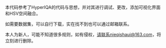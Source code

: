 本代码参考了HyperIQA的代码与思想，并对其进行调试、更改，添加可视化界面和HSV空间融合。

如需要数据集，可以自行下载，实在找不到也可以通过邮箱联系。

本人为新人，可能不知道很多规则，如有侵权，请联系nieqishaui@163.com，将立刻进行删除。